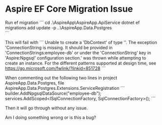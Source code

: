 # Aspire EF Core Migration Issue

Run ef migration
´´´
cd .\AspireApp\AspireApp.ApiService
dotnet ef migrations add update -p ..\AspireApp.Data.Postgres\
´´´

This will fail with 
´´´
Unable to create a 'DbContext' of type ''. The exception 'ConnectionString is missing. It should be provided in 'ConnectionStrings:employee-db' or under the 'ConnectionString' key in 'Aspire:Npgsql' configuration section.' was thrown while attempting to create an instance. For the different patterns supported at design time, see https://go.microsoft.com/fwlink/?linkid=851728
´´´

When commenting out the following two lines in project AspireApp.Data.Postgres, file 
AspireApp.Data.Postgres.Extensions.ServiceRegistration
´´´
builder.AddNpgsqlDataSource("employee-db");
services.AddScoped<ISqlConnectionFactory, SqlConnectionFactory>();
´´´

Then it will go through without any issue.

Am I doing something wrong or is this a bug?
